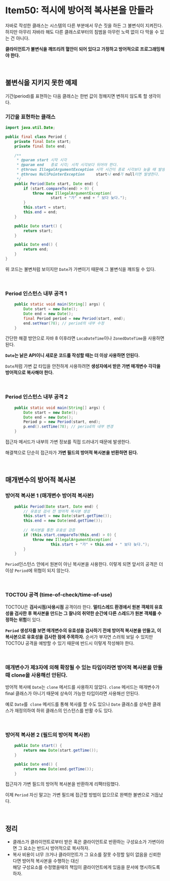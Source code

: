 # Item50: 적시에 방어적 복사본을 만들라

자바로 작성한 클래스는 시스템의 다른 부분에서 무슨 짓을 하든 그 불변식이 지켜진다. 하지만 아무리 자바라 해도 다른 클래스로부터의 침범을 아무런 노력 없이 다 막을 수 있는 건 아니다.

**클라이언트가 불변식을 깨뜨리려 혈안이 되어 있다고 가정하고 방어적으로 프로그래밍해야 한다.**

</br >

## 불변식을 지키지 못한 예제

기간(period)를 표현하는 다음 클래스는 한번 값이 정해지면 변하지 않도록 할 생각이다.

### 기간을 표현하는 클래스

~~~java
import java.util.Date;

public final class Period {
    private final Date start;
    private final Date end;

    /**
     * @param start 시작 시각
     * @param end   종료 시각; 시작 시각보다 뒤어야 한다.
     * @throws IllegalArgumentException 시작 시간이 종료 시각보다 늦을 때 발생한다.
     * @throws NullPointerException     start나 end가 null이면 발생한다.
     */
    public Period(Date start, Date end) {
        if (start.compareTo(end) > 0) {
            throw new IllegalArgumentException(
                    start + "가" + end + " 보다 늦다.");
        }
        this.start = start;
        this.end = end;
    }

    public Date start() {
        return start;
    }

    public Date end() {
        return end;
    }
}
~~~

위 코드는 불변처럼 보이지만 `Date`가 가변이기 때문에 그 불변식을 꺠뜨릴 수 있다.

</br >

### Period 인스턴스 내부 공격 1

~~~java
    public static void main(String[] args) {
        Date start = new Date();
        Date end = new Date();
        final Period period = new Period(start, end);
        end.setYear(78); // period의 내부 수정
    }
~~~

간단한 해결 방안으로 자바 8 이후라면 `LocaDateTime`이나 `ZonedDateTime`을 사용하면 된다.

**`Date`는 낡은 API이니 새로운 코드를 작성할 때는 더 이상 사용하면 안된다.**

`Date`처럼 가변 값 타입을 안전하게 사용하려면 **생성자에서 받은 가변 매개변수 각각을 방어적으로 복사해야 한다.**

</br >

### Period 인스턴스 내부 공격 2

~~~java
    public static void main(String[] args) {
        Date start = new Date();
        Date end = new Date();
        Period p = new Period(start, end);
        p.end().setTime(78); // period의 내부 변경
    }
~~~

접근자 메서드가 내부의 가변 정보를 직접 드러내기 때문에 발생한다.

해결책으로 단순히 접근자가 **가변 필드의 방어적 복사본을 반환하면 된다.**

</br >

## 매개변수의 방어적 복사본

### 방어적 복사본 1 (매개변수 방어적 복사본)

~~~java
    public Period(Date start, Date end) {
        // 유효성 검사 전 방어적 복사본 생성
        this.start = new Date(start.getTime());
        this.end = new Date(end.getTime());
        
        // 복사본을 통한 유효성 검증
        if (this.start.compareTo(this.end) > 0) {
            throw new IllegalArgumentException(
                    this.start + "가" + this.end + " 보다 늦다.");
        }
    }
~~~

`Period`인스턴스 안에서 원본이 아닌 복사본을 사용한다. 이렇게 되면 앞서의 공격은 더 이상 `Period`에 위협이 되지 않는다.

</br >

### TOCTOU 공격 (time-of-check/time-of-use)

TOCTOU은 **검사시점/사용시점** 공격이라 한다. **멀티스레드 환경에서 원본 객체의 유효성을 검사한 후 복사본을 만드는 그 찰나의 취약한 순간에 다른 스레드가 원본 객체를 수정하는 위험**이 있다.

**`Period` 생성자를 보면 매개변수의 유효성을 검사하기 전에 방어적 복사본을 만들고, 이 복사본으로 유효성을 검사한 점에 주목하자.** 순서가 부자연 스러워 보일 수 있지만 TOCTOU 공격을 예방할 수 있기 때문에 반드시 이렇게 작성해야 한다.

</br >

### 매개변수가 제3자에 의해 확장될 수 있는 타입이라면 방어적 복사본을 만들 때 clone을 사용해선 안된다.

방어적 복사에 `Date`는 `clone` 메서드를 사용하지 않았다. `clone` 메서드는 매개변수가 final 클래스가 아니기 때문에 상속이 가능한 타입이라면 사용해선 안된다.

예로 `Date`를` clone` 메서드를 통해 복사를 할 수도 있으나 `Date` 클래스를 상속한 클래스가 재정의하여 하위 클래스의 인스턴스를 반활 수도 있다.

</br >

### 방어적 복사본 2 (필드의 방어적 복사본)

~~~java
    public Date start() {
        return new Date(start.getTime());
    }

    public Date end() {
        return new Date(end.getTime());
    }
~~~

접근자가 가변 필드의 방어적 복사본을 반환하게 리팩터링했다.

이제 `Period` 자신 말고는 가변 필드에 접근할 방법이 없으므로 완벽한 불변으로 거듭났다.

</br >

## 정리

- 클래스가 클라이언트로부터 받은 혹은 클라이언트로 반환하는 구성요소가 가변이라면 그 요소는 반드시 방어적으로 복사하자.
- 복사 비용이 너무 크거나 클라이언트가 그 요소를 잘못 수정할 일이 없음을 신뢰한다면 방어적 복사본을 수행하는 대신</br >해당 구성요소를 수정했을때의 책임이 클라이언트에게 있음을 문서에 명시하도록 하자.